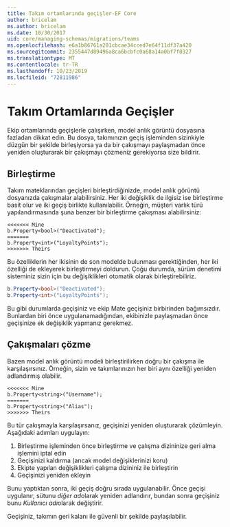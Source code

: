 ```yaml
---
title: Takım ortamlarında geçişler-EF Core
author: bricelam
ms.author: bricelam
ms.date: 10/30/2017
uid: core/managing-schemas/migrations/teams
ms.openlocfilehash: e6a1b86761a201cbcae34cced7e64f11df37a420
ms.sourcegitcommit: 2355447d89496a8ca6bcbfc0a68a14a0bf7f0327
ms.translationtype: MT
ms.contentlocale: tr-TR
ms.lasthandoff: 10/23/2019
ms.locfileid: "72811986"
---
```

# <a name="migrations-in-team-environments"></a>Takım Ortamlarında Geçişler

Ekip ortamlarında geçişlerle çalışırken, model anlık görüntü dosyasına fazladan dikkat edin. Bu dosya, takımınızın geçiş işleminden sizinkiyle düzgün bir şekilde birleşiyorsa ya da bir çakışmayı paylaşmadan önce yeniden oluşturarak bir çakışmayı çözmeniz gerekiyorsa size bildirir.

## <a name="merging"></a>Birleştirme

Takım mateklarından geçişleri birleştirdiğinizde, model anlık görüntü dosyanızda çakışmalar alabilirsiniz. Her iki değişiklik de ilgisiz ise birleştirme basit olur ve iki geçiş birlikte kullanılabilir. Örneğin, müşteri varlık türü yapılandırmasında şuna benzer bir birleştirme çakışması alabilirsiniz:

    <<<<<<< Mine
    b.Property<bool>("Deactivated");
    =======
    b.Property<int>("LoyaltyPoints");
    >>>>>>> Theirs

Bu özelliklerin her ikisinin de son modelde bulunması gerektiğinden, her iki özelliği de ekleyerek birleştirmeyi doldurun. Çoğu durumda, sürüm denetimi sisteminiz sizin için bu değişiklikleri otomatik olarak birleştirebiliriz.

``` csharp
b.Property<bool>("Deactivated");
b.Property<int>("LoyaltyPoints");
```

Bu gibi durumlarda geçişiniz ve ekip Mate geçişiniz birbirinden bağımsızdır. Bunlardan biri önce uygulanamadığından, ekibinizle paylaşmadan önce geçişinize ek değişiklik yapmanız gerekmez.

## <a name="resolving-conflicts"></a>Çakışmaları çözme

Bazen model anlık görüntü modeli birleştirilirken doğru bir çakışma ile karşılaşırsınız. Örneğin, sizin ve takımlarınızın her biri aynı özelliği yeniden adlandırmış olabilir.

    <<<<<<< Mine
    b.Property<string>("Username");
    =======
    b.Property<string>("Alias");
    >>>>>>> Theirs

Bu tür çakışmayla karşılaşırsanız, geçişinizi yeniden oluşturarak çözümleyin. Aşağıdaki adımları uygulayın:

1. Birleştirme işleminden önce birleştirme ve çalışma dizininize geri alma işlemini iptal edin
2. Geçişinizi kaldırma (ancak model değişiklerinizi koru)
3. Ekipte yapılan değişiklikleri çalışma dizininiz ile birleştirin
4. Geçişinizi yeniden ekleyin

Bunu yaptıktan sonra, iki geçiş doğru sırada uygulanabilir. Önce geçişi uygulanır, sütunu *diğer ad*olarak yeniden adlandırır, bundan sonra geçişiniz bunu *Kullanıcı adı*olarak değiştirir.

Geçişiniz, takımın geri kalanı ile güvenli bir şekilde paylaşılabilir.
